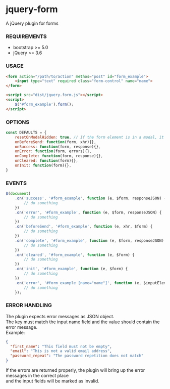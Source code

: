 # jquery-form

A jQuery plugin for forms

### REQUIREMENTS

- bootstrap >= 5.0
- jQuery >= 3.6

### USAGE

```html
<form action="/path/to/action" methos="post" id="form_example">
    <input type="text" required class="form-control" name="name">
</form>

<script src="dist/jquery.form.js"></script>
<script>
    $('#form_example').form();
</script>
```

### OPTIONS

```js
const DEFAULTS = {
    resetOnModalHidden: true, // If the form element is in a modal, it will be reset after the modal is hidden
    onBeforeSend: function(form, xhr){},
    onSuccess: function(form, response){},
    onError: function(form, errors){},
    onComplete: function(form, response){},
    onCleared: function(form){},
    onInit: function(form){},
}
```

### EVENTS
```javascript
$(document)
    .on('success', '#form_example', function (e, $form, responseJSON) {
        // do something
    })
    .on('error', '#form_example', function (e, $form, responseJSON) {
        // do something
    })
    .on('beforeSend', '#form_example', function (e, xhr, $form) {
        // do something
    })
    .on('complete', '#form_example', function (e, $form, responseJSON) {
        // do something
    })
    .on('cleared', '#form_example', function (e, $form) {
        // do something
    })
    .on('init', '#form_example', function (e, $form) {
        // do something
    })
    .on('error', '#form_example [name="name"]', function (e, $inputElement, message) {
        // do something
    });
```

### ERROR HANDLING

The plugin expects error messages as JSON object.  
The key must match the input name field and the value should contain the error message.  
Example:

```json
{
  "first_name": "This field must not be empty",
  "email": "This is not a valid email address",
  "password_repeat": "The password repetition does not match"
}
```
If the errors are returned properly, the plugin will bring up the error messages in the correct place   
and the input fields will be marked as invalid.
